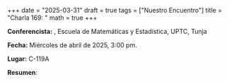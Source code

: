 +++
date  = "2025-03-31"
draft = true
tags  = ["Nuestro Encuentro"]
title = "Charla 169: "
math  = true
+++

**Conferencista:** , Escuela de Matemáticas y Estadística, UPTC, Tunja

**Fecha:** Miércoles  de abril de 2025, 3:00 pm.

**Lugar:** C-119A

**Resumen**: 
